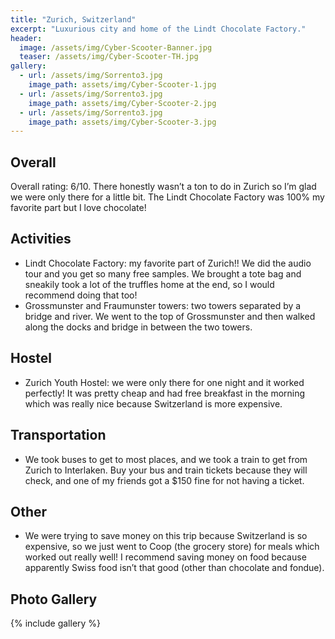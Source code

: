 ```yaml
---
title: "Zurich, Switzerland"
excerpt: "Luxurious city and home of the Lindt Chocolate Factory."
header:
  image: /assets/img/Cyber-Scooter-Banner.jpg
  teaser: /assets/img/Cyber-Scooter-TH.jpg
gallery:
  - url: /assets/img/Sorrento3.jpg
    image_path: assets/img/Cyber-Scooter-1.jpg
  - url: /assets/img/Sorrento3.jpg
    image_path: assets/img/Cyber-Scooter-2.jpg
  - url: /assets/img/Sorrento3.jpg
    image_path: assets/img/Cyber-Scooter-3.jpg
---
```


## Overall
Overall rating: 6/10. There honestly wasn’t a ton to do in Zurich so I’m glad we were only there for a little bit. The Lindt Chocolate Factory was 100% my favorite part but I love chocolate!

## Activities
* Lindt Chocolate Factory: my favorite part of Zurich!! We did the audio tour and you get so many free samples. We brought a tote bag and sneakily took a lot of the truffles home at the end, so I would recommend doing that too! 
* Grossmunster and Fraumunster towers: two towers separated by a bridge and river. We went to the top of Grossmunster and then walked along the docks and bridge in between the two towers. 

## Hostel
* Zurich Youth Hostel: we were only there for one night and it worked perfectly! It was pretty cheap and had free breakfast in the morning which was really nice because Switzerland is more expensive.

## Transportation
* We took buses to get to most places, and we took a train to get from Zurich to Interlaken. Buy your bus and train tickets because they will check, and one of my friends got a $150 fine for not having a ticket. 

## Other
* We were trying to save money on this trip because Switzerland is so expensive, so we just went to Coop (the grocery store) for meals which worked out really well! I recommend saving money on food because apparently Swiss food isn’t that good (other than chocolate and fondue). 

## Photo Gallery
{% include gallery %}

